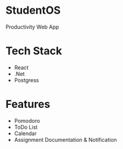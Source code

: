 # StudentOS
Productivity Web App

# Tech Stack
- React
- .Net  
- Postgress  

# Features
- Pomodoro  
- ToDo List  
- Calendar  
- Assignment Documentation & Notification
